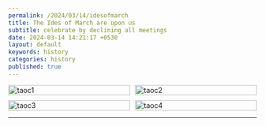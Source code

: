 ```yaml
---
permalink: /2024/03/14/idesofmarch
title: The Ides of March are upon us
subtitle: celebrate by declining all meetings
date: 2024-03-14 14:21:17 +0530
layout: default
keywords: history
categories: history
published: true
---
```


<style>
.image-grid {
  display: grid;
  grid-template-columns: repeat(2, 1fr);
  /* Two columns of equal width */
  grid-gap: 10px;
  /* Spacing between images */
}

.image-grid img {
  width: 100%;
  /* Adjust width as needed */
  height: auto;
  /* Maintain aspect ratio */
}
</style>

<p>
<div class="image-grid">
<img src="https://upload.wikimedia.org/wikipedia/commons/e/eb/Vincenzo_Camuccini_-_La_morte_di_Cesare.jpg"
alt="taoc1">
<img src="https://upload.wikimedia.org/wikipedia/commons/2/23/Karl_Theodor_von_Piloty_Murder_of_Caesar_1865.jpg"
alt="taoc2">
<img src="https://upload.wikimedia.org/wikipedia/commons/8/81/Death_of_Julius_Caesar_2.png"
alt="taoc3">
<img src="https://upload.wikimedia.org/wikipedia/commons/1/12/Jean-L%C3%A9on_G%C3%A9r%C3%B4me_-_The_Death_of_Caesar_-_Walters_37884.jpg"
alt="taoc4">
</div>
</p>

---
